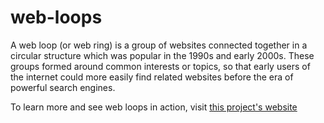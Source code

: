 # web-loops

A web loop (or web ring) is a group of websites connected together in a circular structure which was popular in the 1990s and early 2000s. These groups formed around common interests or topics, so that early users of the internet could more easily find related websites before the era of powerful search engines.

To learn more and see web loops in action, visit [this project's website](https://c2000e.github.io/web-loops/)
